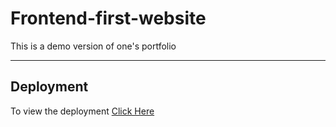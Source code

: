 # Frontend-first-website
This is a demo version of one's portfolio 

---
## Deployment
To view the deployment [Click Here](https://shouryabrahmastra.github.io/Frontend-first-website/)
